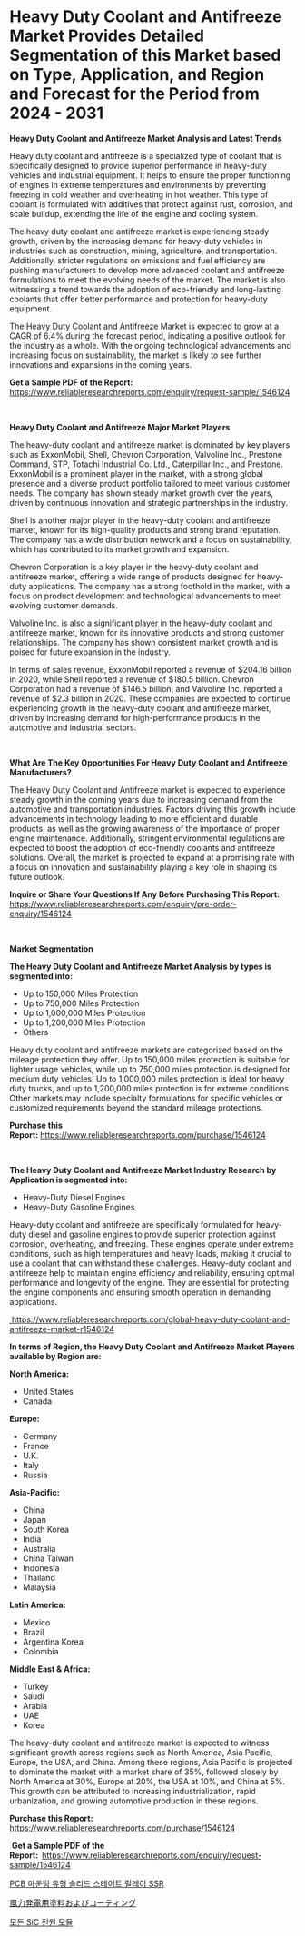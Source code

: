 <p><h1>Heavy Duty Coolant and Antifreeze Market Provides Detailed Segmentation of this Market based on Type, Application, and Region and Forecast for the Period from 2024 - 2031</h1></p><p><strong>Heavy Duty Coolant and Antifreeze Market Analysis and Latest Trends</strong></p>
<p><p>Heavy duty coolant and antifreeze is a specialized type of coolant that is specifically designed to provide superior performance in heavy-duty vehicles and industrial equipment. It helps to ensure the proper functioning of engines in extreme temperatures and environments by preventing freezing in cold weather and overheating in hot weather. This type of coolant is formulated with additives that protect against rust, corrosion, and scale buildup, extending the life of the engine and cooling system.</p><p>The heavy duty coolant and antifreeze market is experiencing steady growth, driven by the increasing demand for heavy-duty vehicles in industries such as construction, mining, agriculture, and transportation. Additionally, stricter regulations on emissions and fuel efficiency are pushing manufacturers to develop more advanced coolant and antifreeze formulations to meet the evolving needs of the market. The market is also witnessing a trend towards the adoption of eco-friendly and long-lasting coolants that offer better performance and protection for heavy-duty equipment.</p><p>The Heavy Duty Coolant and Antifreeze Market is expected to grow at a CAGR of 6.4% during the forecast period, indicating a positive outlook for the industry as a whole. With the ongoing technological advancements and increasing focus on sustainability, the market is likely to see further innovations and expansions in the coming years.</p></p>
<p><strong>Get a Sample PDF of the Report:&nbsp;</strong> <a href="https://www.reliableresearchreports.com/enquiry/request-sample/1546124">https://www.reliableresearchreports.com/enquiry/request-sample/1546124</a></p>
<p>&nbsp;</p>
<p><strong>Heavy Duty Coolant and Antifreeze Major Market Players</strong></p>
<p><p>The heavy-duty coolant and antifreeze market is dominated by key players such as ExxonMobil, Shell, Chevron Corporation, Valvoline Inc., Prestone Command, STP, Totachi Industrial Co. Ltd., Caterpillar Inc., and Prestone. ExxonMobil is a prominent player in the market, with a strong global presence and a diverse product portfolio tailored to meet various customer needs. The company has shown steady market growth over the years, driven by continuous innovation and strategic partnerships in the industry.</p><p>Shell is another major player in the heavy-duty coolant and antifreeze market, known for its high-quality products and strong brand reputation. The company has a wide distribution network and a focus on sustainability, which has contributed to its market growth and expansion.</p><p>Chevron Corporation is a key player in the heavy-duty coolant and antifreeze market, offering a wide range of products designed for heavy-duty applications. The company has a strong foothold in the market, with a focus on product development and technological advancements to meet evolving customer demands.</p><p>Valvoline Inc. is also a significant player in the heavy-duty coolant and antifreeze market, known for its innovative products and strong customer relationships. The company has shown consistent market growth and is poised for future expansion in the industry.</p><p>In terms of sales revenue, ExxonMobil reported a revenue of $204.16 billion in 2020, while Shell reported a revenue of $180.5 billion. Chevron Corporation had a revenue of $146.5 billion, and Valvoline Inc. reported a revenue of $2.3 billion in 2020. These companies are expected to continue experiencing growth in the heavy-duty coolant and antifreeze market, driven by increasing demand for high-performance products in the automotive and industrial sectors.</p></p>
<p>&nbsp;</p>
<p><strong>What Are The Key Opportunities For Heavy Duty Coolant and Antifreeze Manufacturers?</strong></p>
<p><p>The Heavy Duty Coolant and Antifreeze market is expected to experience steady growth in the coming years due to increasing demand from the automotive and transportation industries. Factors driving this growth include advancements in technology leading to more efficient and durable products, as well as the growing awareness of the importance of proper engine maintenance. Additionally, stringent environmental regulations are expected to boost the adoption of eco-friendly coolants and antifreeze solutions. Overall, the market is projected to expand at a promising rate with a focus on innovation and sustainability playing a key role in shaping its future outlook.</p></p>
<p><strong>Inquire or Share Your Questions If Any Before Purchasing This Report:</strong> <a href="https://www.reliableresearchreports.com/enquiry/pre-order-enquiry/1546124">https://www.reliableresearchreports.com/enquiry/pre-order-enquiry/1546124</a></p>
<p>&nbsp;</p>
<p><strong>Market Segmentation</strong></p>
<p><strong>The Heavy Duty Coolant and Antifreeze Market Analysis by types is segmented into:</strong></p>
<p><ul><li>Up to 150,000 Miles Protection</li><li>Up to 750,000 Miles Protection</li><li>Up to 1,000,000 Miles Protection</li><li>Up to 1,200,000 Miles Protection</li><li>Others</li></ul></p>
<p><p>Heavy duty coolant and antifreeze markets are categorized based on the mileage protection they offer. Up to 150,000 miles protection is suitable for lighter usage vehicles, while up to 750,000 miles protection is designed for medium duty vehicles. Up to 1,000,000 miles protection is ideal for heavy duty trucks, and up to 1,200,000 miles protection is for extreme conditions. Other markets may include specialty formulations for specific vehicles or customized requirements beyond the standard mileage protections.</p></p>
<p><strong>Purchase this Report:&nbsp;</strong><a href="https://www.reliableresearchreports.com/purchase/1546124">https://www.reliableresearchreports.com/purchase/1546124</a></p>
<p>&nbsp;</p>
<p><strong>The Heavy Duty Coolant and Antifreeze Market Industry Research by Application is segmented into:</strong></p>
<p><ul><li>Heavy-Duty Diesel Engines</li><li>Heavy-Duty Gasoline Engines</li></ul></p>
<p><p>Heavy-duty coolant and antifreeze are specifically formulated for heavy-duty diesel and gasoline engines to provide superior protection against corrosion, overheating, and freezing. These engines operate under extreme conditions, such as high temperatures and heavy loads, making it crucial to use a coolant that can withstand these challenges. Heavy-duty coolant and antifreeze help to maintain engine efficiency and reliability, ensuring optimal performance and longevity of the engine. They are essential for protecting the engine components and ensuring smooth operation in demanding applications.</p></p>
<p><a href="https://www.reliableresearchreports.com/global-heavy-duty-coolant-and-antifreeze-market-r1546124">&nbsp;https://www.reliableresearchreports.com/global-heavy-duty-coolant-and-antifreeze-market-r1546124</a></p>
<p><strong>In terms of Region, the Heavy Duty Coolant and Antifreeze Market Players available by Region are:</strong></p>
<p>
    <p> <strong> North America: </strong>
        <ul>
            <li>United States</li>
            <li>Canada</li>
        </ul>
        </p> 
    <p> <strong> Europe: </strong>
        <ul>
            <li>Germany</li>
            <li>France</li>
            <li>U.K.</li>
            <li>Italy</li>
            <li>Russia</li>
        </ul>
        </p> 
    <p> <strong> Asia-Pacific: </strong>
        <ul>
            <li>China</li>
            <li>Japan</li>
            <li>South Korea</li>
            <li>India</li>
            <li>Australia</li>
            <li>China Taiwan</li>
            <li>Indonesia</li>
            <li>Thailand</li>
            <li>Malaysia</li>
        </ul>
        </p> 
    <p> <strong> Latin America: </strong>
        <ul>
            <li>Mexico</li>
            <li>Brazil</li>
            <li>Argentina Korea</li>
            <li>Colombia</li>
        </ul>
        </p> 
    <p> <strong> Middle East & Africa: </strong>
        <ul>
            <li>Turkey</li>
            <li>Saudi</li>
            <li>Arabia</li>
            <li>UAE</li>
            <li>Korea</li>
        </ul>
    </p>
    </p>
<p><p>The heavy-duty coolant and antifreeze market is expected to witness significant growth across regions such as North America, Asia Pacific, Europe, the USA, and China. Among these regions, Asia Pacific is projected to dominate the market with a market share of 35%, followed closely by North America at 30%, Europe at 20%, the USA at 10%, and China at 5%. This growth can be attributed to increasing industrialization, rapid urbanization, and growing automotive production in these regions.</p></p>
<p><strong>Purchase this Report: </strong><a href="https://www.reliableresearchreports.com/purchase/1546124">https://www.reliableresearchreports.com/purchase/1546124</a></p>
<p>&nbsp;<strong>Get a Sample PDF of the Report:&nbsp;&nbsp;</strong><a href="https://www.reliableresearchreports.com/enquiry/request-sample/1546124">https://www.reliableresearchreports.com/enquiry/request-sample/1546124</a></p>
<p><strong></strong></p>
<p><p><a href="https://medium.com/@sophieinleeds/2024%EB%85%84%EB%B6%80%ED%84%B0-2031%EB%85%84%EA%B9%8C%EC%A7%80-cagr%EB%A1%9C-%ED%99%95%EB%8C%80%EB%90%98%EC%96%B4%EA%B0%80%EB%8A%94-pcb-%EB%A7%88%EC%9A%B4%ED%8C%85-%ED%83%80%EC%9E%85%EC%9D%98-%EC%86%94%EB%A6%AC%EB%93%9C-%EC%8A%A4%ED%85%8C%EC%9D%B4%ED%8A%B8-%EB%A6%B4%EB%A0%88%EC%9D%B4-ssr-%EC%8B%9C%EC%9E%A5-%EA%B7%9C%EB%AA%A8%EC%97%90-%EB%8C%80%ED%95%9C-%ED%86%B5%EC%B0%B0%EB%A0%A5-3f13efa05a43">PCB 마운팅 유형 솔리드 스테이트 릴레이 SSR</a></p><p><a href="https://medium.com/@frankfurter35566/%E9%A2%A8%E5%8A%9B%E7%99%BA%E9%9B%BB%E7%94%A3%E6%A5%AD%E5%90%91%E3%81%91%E3%81%AE%E5%A1%97%E6%96%99%E3%81%A8%E3%82%B3%E3%83%BC%E3%83%86%E3%82%A3%E3%83%B3%E3%82%B0%E3%81%AE%E5%88%86%E6%9E%90%E3%83%AC%E3%83%9D%E3%83%BC%E3%83%88-%E3%82%A2%E3%83%97%E3%83%AA%E3%82%B1%E3%83%BC%E3%82%B7%E3%83%A7%E3%83%B3-%E5%9C%B0%E5%9F%9F-%E7%AB%B6%E4%BA%89%E6%88%A6%E7%95%A5%E3%81%AB%E3%82%88%E3%82%8B%E5%B8%82%E5%A0%B4%E8%A6%8F%E6%A8%A1-%E3%82%B7%E3%82%A7%E3%82%A2-%E3%83%88%E3%83%AC%E3%83%B3%E3%83%89-2024%E5%B9%B4-2031%E5%B9%B4-0b010337cbdb">風力発電用塗料およびコーティング</a></p><p><a href="https://medium.com/@hermanokutneva7878567/2024%EB%85%84%EB%B6%80%ED%84%B0-2031%EB%85%84%EA%B9%8C%EC%A7%80%EC%9D%98-%EB%AA%A8%EB%93%A0-sic-%ED%8C%8C%EC%9B%8C-%EB%AA%A8%EB%93%88-%EC%8B%9C%EC%9E%A5-%EC%84%B1%EC%9E%A5-%EC%A0%84%EB%A7%9D%EC%9D%80-cagr%EB%A1%9C-%EC%98%88%EC%83%81%EB%90%98%EB%A9%B0-%EC%9D%91%EC%9A%A9-%ED%94%84%EB%A1%9C%EA%B7%B8%EB%9E%A8-%EC%A7%80%EC%97%AD-%EC%A0%84%EB%A7%9D-%EB%B0%8F-%EC%88%98%EC%9D%B5%EC%97%90-%EB%8C%80%ED%95%9C-%EC%8B%9C%EC%9E%A5%EC%9D%98-%EC%B6%94%EC%84%B8-%EB%B6%84%EC%84%9D%EC%9D%B4-%EC%9E%88%EC%8A%B5%EB%8B%88%EB%8B%A4-54c0a7dbf4a1">모든 SiC 전원 모듈</a></p></p>